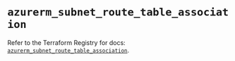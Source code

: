 # `azurerm_subnet_route_table_association`

Refer to the Terraform Registry for docs: [`azurerm_subnet_route_table_association`](https://registry.terraform.io/providers/hashicorp/azurerm/4.21.1/docs/resources/subnet_route_table_association).
